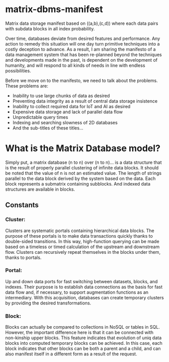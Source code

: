# matrix-dbms-manifest
Matrix data storage manifest based on ((a,b),(c,d)) where each data pairs with subdata blocks in all index probability.


Over time, databases deviate from desired features and performance. Any action to remedy this situation will one day turn primitive techniques into a costly deception to advance. As a result, I am sharing the manifesto of a data management system that has been re-planned beyond the techniques and developments made in the past, is dependent on the development of humanity, and will respond to all kinds of needs in line with endless possibilities.

Before we move on to the manifesto, we need to talk about the problems. These problems are:
- Inability to use large chunks of data as desired
- Preventing data integrity as a result of central data storage insistence
- Inability to collect required data for IoT and AI as desired
- Expensive data storage and lack of parallel data flow
- Unpredictable query times
- Indexing and searching slowness of 2D databases
- And the sub-titles of these titles...

# What is the Matrix Database model?

Simply put, a matrix database (n to n) over (n to n)... is a data structure that is the result of properly parallel clustering of infinite data blocks. It should be noted that the value of n is not an estimated value. The length of strings parallel to the data block derived by the system based on the data. Each block represents a submatrix containing subblocks. And indexed data structures are available in blocks.

## Constants

### Cluster:
Clusters are systematic portals containing hierarchical data blocks. The purpose of these portals is to make data transactions quickly thanks to double-sided transitions. In this way, high-function querying can be made based on a timeless or timed calculation of the upstream and downstream flow. Clusters can recursively repeat themselves in the blocks under them, thanks to portals.

### Portal:
Up and down data ports for fast switching between datasets, blocks, and indexes. Their purpose is to establish data connections as the basis for fast data flow and, if necessary, to support augmentation functions as an intermediary. With this acquisition, databases can create temporary clusters by providing the desired transformations.

### Block:
Blocks can actually be compared to collections in NoSQL or tables in SQL. However, the important difference here is that it can be connected with non-kinship upper blocks. This feature indicates that evolution of uniq data blocks into computed temporary blocks can be achieved. In this case, each block indicates that other blocks can be both a parent and a child, and can also manifest itself in a different form as a result of the request.
